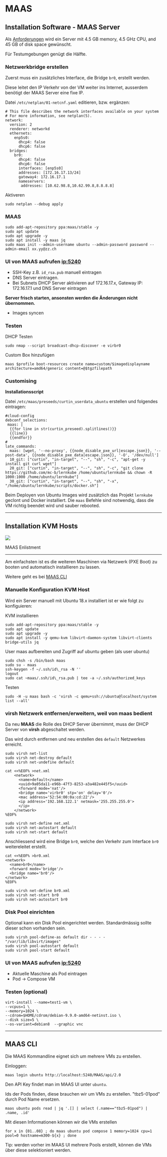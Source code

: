 MAAS
====

## Installation Software - MAAS Server

Als [Anforderungen](https://maas.io/docs/maas-requirements) wird ein Server mit 4.5 GB memory, 4.5 GHz CPU, and 45 GB of disk space gewünscht.

Für Testumgebungen genügt die Hälfte.

### Netzwerkbridge erstellen

Zuerst muss ein zusätzliches Interface, die Bridge `br0`, erstellt werden.

Diese leitet den IP Verkehr von der VM weiter ins Internet, ausserdem benötigt der MAAS Server eine fixe IP.

Datei `/etc/netplan/01-netcnf.yaml` editieren, bzw. ergänzen:

    # This file describes the network interfaces available on your system
    # For more information, see netplan(5).
    network:
      version: 2
      renderer: networkd
      ethernets:
        enp5s0:
          dhcp4: false
          dhcp6: false
      bridges:
        br0:
          dhcp4: false
          dhcp6: false
          interfaces: [enp5s0]
          addresses: [172.16.17.13/24]
          gateway4: 172.16.17.1
          nameservers:
           addresses: [10.62.98.8,10.62.99.8,8.8.8.8]
        
Aktiveren
          
    sudo netplan --debug apply   
    
### MAAS

    sudo add-apt-repository ppa:maas/stable -y  
    sudo apt update
    sudo apt upgrade -y
    sudo apt install -y maas jq
    sudo maas init --admin-username ubuntu --admin-password password --admin-email xx.yy@zz.ch

### UI von MAAS aufrufen [ip:5240](http://localhost:5240)

* SSH-Key z.B. `id_rsa.pub` manuell eintragen
* DNS Server eintragen. 
* Bei Subnets DHCP Server aktivieren auf 172.16.17.x, Gateway IP: 172.16.17.1 und DNS Server eintragen

**Server frisch starten, ansonsten werden die Änderungen nicht übernommen.**

* Images syncen

### Testen

DHCP Testen

    sudo nmap --script broadcast-dhcp-discover -e virbr0
    
Custom Box hinzufügen

    maas $profile boot-resources create name=custom/$imagedisplayname architecture=amd64/generic content=@$tgzfilepath    
    
### Customising 

**Installationsscript**

Datei `/etc/maas/preseeds/curtin_userdata_ubuntu` erstellen und folgendes eintragen:

    #cloud-config
    debconf_selections:
     maas: |
      {{for line in str(curtin_preseed).splitlines()}}
      {{line}}
      {{endfor}}
    #
    late_commands:
      maas: [wget, '--no-proxy', {{node_disable_pxe_url|escape.json}}, '--post-data', {{node_disable_pxe_data|escape.json}}, '-O', '/dev/null']
      10_git: ["curtin", "in-target", "--", "sh", "-c", "apt-get -y install git curl wget"]
      20_git: ["curtin", "in-target", "--", "sh", "-c", "git clone https://github.com/mc-b/lernkube /home/ubuntu/lernkube && chown -R 1000:1000 /home/ubuntu/lernkube"]
      30_git: ["curtin", "in-target", "--", "sh", "-x", "/home/ubuntu/lernkube/scripts/docker.sh"]

Beim Deployen von Ubuntu Images wird zusätzlich das Projekt `lernkube` geclont und Docker installiert. 
Die `maas` Befehle sind notwendig, dass die VM richtig beendet wird und sauber rebooted.
 
***
## Installation KVM Hosts 

[![](https://img.youtube.com/vi/jj1M-YyCgD4/0.jpg)](https://www.youtube.com/watch?v=jj1M-YyCgD4)

MAAS Enlistment 

---

Am einfachsten ist es die weiteren Maschinen via Netzwerk (PXE Boot) zu booten und automatisch installieren zu lassen.

Weitere geht es bei [MAAS CLI](#maas-cli)

### Manuelle Konfiguration KVM Host

Wird ein Server manuell mit Ubuntu 18.x installiert ist er wie folgt zu konfiguieren:

KVM installieren

    sudo add-apt-repository ppa:maas/stable -y  
    sudo apt update
    sudo apt upgrade -y
    sudo apt install -y qemu-kvm libvirt-daemon-system libvirt-clients bridge-utils jq
 
User maas aufbereiten und Zugriff auf ubuntu geben (als user ubuntu)

    sudo chsh -s /bin/bash maas  
    sudo su - maas  
    ssh-keygen -f ~/.ssh/id\_rsa -N ''  
    logout  
    sudo cat ~maas/.ssh/id\_rsa.pub | tee -a ~/.ssh/authorized_keys

Testen

    sudo -H -u maas bash -c 'virsh -c qemu+ssh://ubuntu@localhost/system list --all'

### virsh Netzwerk entfernen/erweitern, weil von maas bedient

Da neu **MAAS** die Rolle des DHCP Server übernimmt, muss der DHCP Server von **virsh** abgeschaltet werden.

Das wird durch entfernen und neu erstellen des `default` Netzwerkes erreicht.
 
    sudo virsh net-list
    sudo virsh net-destroy default
    sudo virsh net-undefine default

    cat <<%EOF% >net.xml
        <network>
          <name>default</name>
          <uuid>9a05da11-e96b-47f3-8253-a3a482e445f5</uuid>
          <forward mode='nat'/>
          <bridge name='virbr0' stp='on' delay='0'/>
          <mac address='52:54:00:0a:cd:22'/>
          <ip address='192.168.122.1' netmask='255.255.255.0'>
          </ip>
        </network>
    %EOF%

    sudo virsh net-define net.xml
    sudo virsh net-autostart default  
    sudo virsh net-start default

Anschliessend wird eine Bridge `br0`, welche den Verkehr zum Interface `br0` weitereleitet erstellt.

    cat <<%EOF% >br0.xml
    <network>
      <name>br0</name>
      <forward mode='bridge'/>
      <bridge name='br0'/>
    </network>
    %EOF%

    sudo virsh net-define br0.xml
    sudo virsh net-start br0
    sudo virsh net-autostart br0

### Disk Pool einrichten

Optional kann ein Disk Pool eingerichtet werden. Standardmässig sollte dieser schon vorhanden sein.

    sudo virsh pool-define-as default dir - - - - "/var/lib/libvirt/images"  
    sudo virsh pool-autostart default  
    sudo virsh pool-start default 
 
### UI von MAAS aufrufen [ip:5240](http://localhost:5240)    
 
* Aktuelle Maschine als Pod eintragen
* Pod -> Compose VM
    
### Testen (optional)

    virt-install --name=test1-vm \
    --vcpus=1 \
    --memory=1024 \
    --cdrom=$HOME/cdrom/debian-9.9.0-amd64-netinst.iso \
    --disk size=5 \
    --os-variant=debian8  --graphic vnc

*** 
## MAAS CLI

Die MAAS Kommandline eignet sich um mehrere VMs zu erstellen.

Einloggen:

    maas login ubuntu http://localhost:5240/MAAS/api/2.0
    
Den API Key findet man im MAAS UI unter `ubuntu`.

Ids der Pods finden, diese brauchen wir um VMs zu erstellen. "tbz5-01pod" durch Pod Name ersetzen.

    maas ubuntu pods read | jq '.[] | select (.name=="tbz5-01pod") | .name, .id'

Mit diesen Informationen können wir die VMs erstellen

    for x in {01..08} ; do maas ubuntu pod compose 1 memory=1024 cpu=1 pool=0 hostname=m300-${x} ; done           
    
Tip: werden vorher im MAAS UI mehrere Pools erstellt, können die VMs über diese selektioniert werden.
